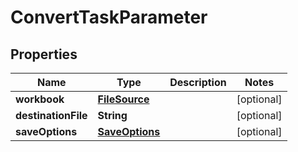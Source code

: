 
# ConvertTaskParameter

## Properties
Name | Type | Description | Notes
------------ | ------------- | ------------- | -------------
**workbook** | [**FileSource**](FileSource.md) |  |  [optional]
**destinationFile** | **String** |  |  [optional]
**saveOptions** | [**SaveOptions**](SaveOptions.md) |  |  [optional]



